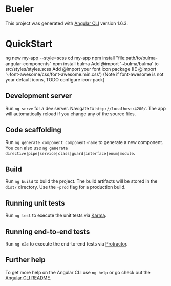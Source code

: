 # Bueler

This project was generated with [Angular CLI](https://github.com/angular/angular-cli) version 1.6.3.

# QuickStart

ng new my-app --style=scss
cd my-app
npm install "file:path/to/bulma-angular-components"
npm install bulma
Add @import '~bulma/bulma' to src/styles/styles.scss
Add @import your font icon package (IE @import '~font-awesome/css/font-awesome.min.css')
(Note if font-awesome is not your default icons, TODO configure icon-pack)

## Development server

Run `ng serve` for a dev server. Navigate to `http://localhost:4200/`. The app will automatically reload if you change any of the source files.

## Code scaffolding

Run `ng generate component component-name` to generate a new component. You can also use `ng generate directive|pipe|service|class|guard|interface|enum|module`.

## Build

Run `ng build` to build the project. The build artifacts will be stored in the `dist/` directory. Use the `-prod` flag for a production build.

## Running unit tests

Run `ng test` to execute the unit tests via [Karma](https://karma-runner.github.io).

## Running end-to-end tests

Run `ng e2e` to execute the end-to-end tests via [Protractor](http://www.protractortest.org/).

## Further help

To get more help on the Angular CLI use `ng help` or go check out the [Angular CLI README](https://github.com/angular/angular-cli/blob/master/README.md).
